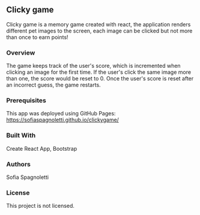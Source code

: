 ## Clicky game
Clicky game is a memory game created with react, the application renders different pet images to the screen, each image can be clicked but not more than once to earn points!

### Overview
The game keeps track of the user's score, which is incremented when clicking an image for the first time. If the user's click the same image more than one, the score would be reset to 0. Once the user's score is reset after an incorrect guess, the game restarts. 

### Prerequisites
This app was deployed using GitHub Pages: https://sofiaspagnoletti.github.io/clickygame/

### Built With
Create React App, Bootstrap 

### Authors
Sofia Spagnoletti

### License
This project is not licensed.
